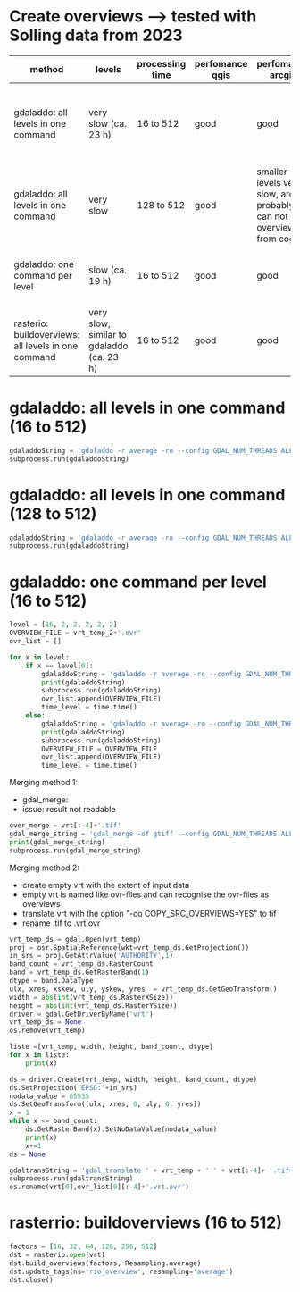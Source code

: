 # Create overviews --> tested with Solling data from 2023

|method|levels|processing time|perfomance qgis|perfomance arcgis|problems|
|---|---|---|---|---|---|
|gdaladdo: all levels in one command|very slow (ca. 23 h)|16 to 512|good|good|additional storage needed due to smaller overview levels|
|gdaladdo: all levels in one command|very slow|128 to 512|good|smaller levels very slow, arcgis probably can not read overview from cog||
|gdaladdo: one command per level|slow (ca. 19 h)|16 to 512|good|good|several ovr-files, merging still problem|
|rasterio: buildoverviews: all levels in one command|very slow, similar to gdaladdo (ca. 23 h)|16 to 512|good|good|no advantage to gdaladdo|

# gdaladdo: all levels in one command (16 to 512)
```python
gdaladdoString = 'gdaladdo -r average -ro --config GDAL_NUM_THREADS ALL_CPUS --config COPY_SRC_OVERVIEWS YES  --config OVERVIEW_COMPRESS ZSTD ' + vrt + ' 16 32 64 128 256 512'
subprocess.run(gdaladdoString)
```
# gdaladdo: all levels in one command (128 to 512)
```python
gdaladdoString = 'gdaladdo -r average -ro --config GDAL_NUM_THREADS ALL_CPUS --config COPY_SRC_OVERVIEWS YES  --config OVERVIEW_COMPRESS ZSTD ' + vrt + ' 128 256 512'
subprocess.run(gdaladdoString)
```
# gdaladdo: one command per level (16 to 512)
```python
level = [16, 2, 2, 2, 2, 2]
OVERVIEW_FILE = vrt_temp_2+'.ovr'
ovr_list = []

for x in level:
    if x == level[0]:
        gdaladdoString = 'gdaladdo -r average -ro --config GDAL_NUM_THREADS ALL_CPUS --config COPY_SRC_OVERVIEWS YES --config OVERVIEW_COMPRESS ZSTD ' + vrt_temp_2 + ' ' + str(x)
        print(gdaladdoString)
        subprocess.run(gdaladdoString)
        ovr_list.append(OVERVIEW_FILE)
        time_level = time.time()
    else:
        gdaladdoString = 'gdaladdo -r average -ro --config GDAL_NUM_THREADS ALL_CPUS --config COPY_SRC_OVERVIEWS YES --config OVERVIEW_COMPRESS ZSTD ' + OVERVIEW_FILE + ' ' + str(x)
        print(gdaladdoString)
        subprocess.run(gdaladdoString)
        OVERVIEW_FILE = OVERVIEW_FILE
        ovr_list.append(OVERVIEW_FILE)
        time_level = time.time()
```
Merging method 1:
- gdal_merge:
- issue: result not readable
```python
over_merge = vrt[:-4]+'.tif'
gdal_merge_string = 'gdal_merge -of gtiff --config GDAL_NUM_THREADS ALL_CPUS -o ' + over_merge + ' ' + ' '.join(ovr_list)
print(gdal_merge_string)
subprocess.run(gdal_merge_string)
```

Merging method 2:
- create empty vrt with the extent of input data
- empty vrt is named like ovr-files and can recognise the ovr-files as overviews
- translate vrt with the option "-co COPY_SRC_OVERVIEWS=YES" to tif
- rename .tif to .vrt.ovr
```python
vrt_temp_ds = gdal.Open(vrt_temp)
proj = osr.SpatialReference(wkt=vrt_temp_ds.GetProjection())
in_srs = proj.GetAttrValue('AUTHORITY',1)
band_count = vrt_temp_ds.RasterCount
band = vrt_temp_ds.GetRasterBand(1)
dtype = band.DataType
ulx, xres, xskew, uly, yskew, yres  = vrt_temp_ds.GetGeoTransform()
width = abs(int(vrt_temp_ds.RasterXSize))
height = abs(int(vrt_temp_ds.RasterYSize))
driver = gdal.GetDriverByName('vrt')
vrt_temp_ds = None
os.remove(vrt_temp)

liste =[vrt_temp, width, height, band_count, dtype]
for x in liste:
    print(x)

ds = driver.Create(vrt_temp, width, height, band_count, dtype)
ds.SetProjection('EPSG:'+in_srs)
nodata_value = 65535
ds.SetGeoTransform([ulx, xres, 0, uly, 0, yres])
x = 1
while x <= band_count:
    ds.GetRasterBand(x).SetNoDataValue(nodata_value)
    print(x)
    x+=1
ds = None

gdaltransString = 'gdal_translate ' + vrt_temp + ' ' + vrt[:-4]+ '.tif' + ' -co COMPRESS=ZSTD -co BIGTIFF=YES -co COPY_SRC_OVERVIEWS=YES --config OVERVIEW_COMPRESS ZSTD --config GDAL_NUM_THREADS ALL_CPUS' 
subprocess.run(gdaltransString)
os.rename(vrt[0],ovr_list[0][:-4]+'.vrt.ovr')
```
# rasterrio: buildoverviews (16 to 512)
```python
factors = [16, 32, 64, 128, 256, 512]
dst = rasterio.open(vrt)
dst.build_overviews(factors, Resampling.average)
dst.update_tags(ns='rio_overview', resampling='average')
dst.close()
```
